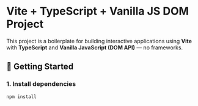 # Vite + TypeScript + Vanilla JS DOM Project

This project is a boilerplate for building interactive applications using **Vite** with **TypeScript** and **Vanilla JavaScript (DOM API)** — no frameworks.

## 🚀 Getting Started

### 1. Install dependencies

```bash
npm install
